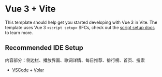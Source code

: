 # Vue 3 + Vite

This template should help get you started developing with Vue 3 in Vite. The template uses Vue 3 `<script setup>` SFCs, check out the [script setup docs](https://v3.vuejs.org/api/sfc-script-setup.html#sfc-script-setup) to learn more.

## Recommended IDE Setup
内容部分：侧边栏、播放界面、歌词详情、每日推荐、排行榜、首页、搜索
- [VSCode](https://code.visualstudio.com/) + [Volar](https://marketplace.visualstudio.com/items?itemName=johnsoncodehk.volar)
